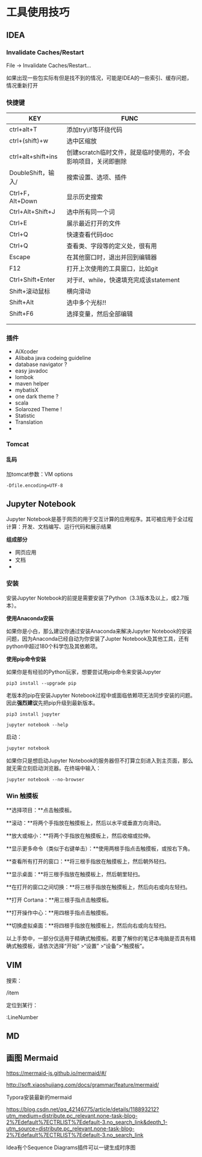 # 工具使用技巧

## IDEA

###  Invalidate Caches/Restart

File -> Invalidate Caches/Restart…

如果出现一些包实际有但是找不到的情况，可能是IDEA的一些索引、缓存问题，情况重新打开

### 快捷键

| KEY                | FUNC                                                         |
| ------------------ | ------------------------------------------------------------ |
| ctrl+alt+T         | 添加try\if等环绕代码                                         |
| ctrl+(shift)+w     | 选中区缩放                                                   |
| ctrl+alt+shift+ins | 创建scratch临时文件，就是临时使用的，不会影响项目，关闭即删除 |
| DoubleShift，输入/ | 搜索设置、选项、插件                                         |
| Ctrl+F，Alt+Down   | 显示历史搜索                                                 |
| Ctrl+Alt+Shift+J   | 选中所有同一个词                                             |
| Ctrl+E             | 展示最近打开的文件                                           |
| Ctrl+Q             | 快速查看代码doc                                              |
| Ctrl+Q             | 查看类、字段等的定义处，很有用                               |
| Escape             | 在其他窗口时，退出并回到编辑器                               |
| F12                | 打开上次使用的工具窗口，比如git                              |
| Ctrl+Shift+Enter   | 对于if、while，快速填充完成该statement                       |
| Shift+滚动鼠标     | 横向滑动                                                     |
| Shift+Alt          | 选中多个光标!!                                               |
| Shift+F6           | 选择变量，然后全部编辑                                       |
|                    |                                                              |
|                    |                                                              |



### 插件

- AiXcoder
- Alibaba java codeing guideline
- database navigator ?
- easy javadoc
- lombok
- maven helper
- mybatisX
- one dark theme ?
- scala
- Solarozed Theme !
- Statistic
- Translation
- 



### Tomcat

#### 乱码

加tomcat参数：VM options

```
-Dfile.encoding=UTF-8
```





## **Jupyter Notebook**

Jupyter Notebook是基于网页的用于交互计算的应用程序。其可被应用于全过程计算：开发、文档编写、运行代码和展示结果

**组成部分**

- 网页应用
- 文档
- 

### 安装

安装Jupyter Notebook的前提是需要安装了Python（3.3版本及以上，或2.7版本）。

**使用Anaconda安装**

如果你是小白，那么建议你通过安装Anaconda来解决Jupyter Notebook的安装问题，因为Anaconda已经自动为你安装了Jupter Notebook及其他工具，还有python中超过180个科学包及其依赖项。

**使用pip命令安装**

如果你是有经验的Python玩家，想要尝试用pip命令来安装Jupyter

```text
pip3 install --upgrade pip
```

老版本的pip在安装Jupyter Notebook过程中或面临依赖项无法同步安装的问题。因此**强烈建议**先把pip升级到最新版本。

```text
pip3 install jupyter
```

```text
jupyter notebook --help
```

启动：

```bash
jupyter notebook
```



如果你只是想启动Jupyter Notebook的服务器但不打算立刻进入到主页面，那么就无需立刻启动浏览器。在终端中输入：

```text
jupyter notebook --no-browser
```

### Win 触摸板

**选择项目：**点击触摸板。

**滚动：**将两个手指放在触摸板上，然后以水平或垂直方向滑动。

**放大或缩小：**将两个手指放在触摸板上，然后收缩或拉伸。

**显示更多命令（类似于右键单击）：**使用两根手指点击触摸板，或按右下角。

**查看所有打开的窗口：**将三根手指放在触摸板上，然后朝外轻扫。

**显示桌面：**将三根手指放在触摸板上，然后朝里轻扫。

**在打开的窗口之间切换：**将三根手指放在触摸板上，然后向右或向左轻扫。

**打开 Cortana：**用三根手指点击触摸板。

**打开操作中心：**用四根手指点击触摸板。

**切换虚拟桌面：**将四根手指放在触摸板上，然后向右或向左轻扫。

以上手势中，一部分仅适用于精确式触摸板。若要了解你的笔记本电脑是否具有精确式触摸板，请依次选择“开始” >“设置” >“设备”>“触摸板”。







## VIM

搜索：

/item

定位到某行：

:LineNumber





## MD

## 画图 Mermaid

https://mermaid-js.github.io/mermaid/#/

http://soft.xiaoshujiang.com/docs/grammar/feature/mermaid/

Typora安装最新的mermaid

https://blog.csdn.net/qq_42146775/article/details/118893212?utm_medium=distribute.pc_relevant.none-task-blog-2%7Edefault%7ECTRLIST%7Edefault-3.no_search_link&depth_1-utm_source=distribute.pc_relevant.none-task-blog-2%7Edefault%7ECTRLIST%7Edefault-3.no_search_link

Idea有个Sequence Diagrams插件可以一键生成时序图





